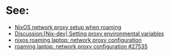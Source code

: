 # See:
  - [NixOS network proxy setup when roaming](https://vmandela.com/blog/2018/2018-08-04-nixos-roaming-proxy-setup.html) 
  - [Discussion:[Nix-dev] Setting proxy environmental variables](https://nix-dev.science.uu.narkive.com/74NqOga9/setting-proxy-environmental-variables)
  - [nixos roaming laptop: network proxy configuration](https://www.reddit.com/r/NixOS/comments/6od9vy/nixos_roaming_laptop_network_proxy_configuration/)
  - [roaming laptop: network proxy configuration #27535](https://github.com/NixOS/nixpkgs/issues/27535)
